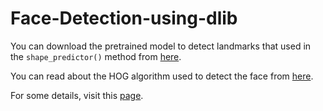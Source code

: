 # Face-Detection-using-dlib

You can download the pretrained model to detect landmarks that used in the `shape_predictor()` method from [here](https://sourceforge.net/projects/dclib/files/latest/download).

You can read about the HOG algorithm used to detect the face from [here](https://pyimagesearch.com/2014/11/10/histogram-oriented-gradients-object-detection/).

For some details, visit this [page](https://pyimagesearch.com/2021/04/19/face-detection-with-dlib-hog-and-cnn/).
